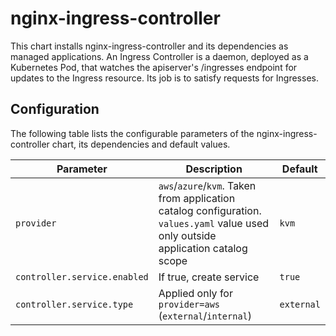# nginx-ingress-controller

This chart installs nginx-ingress-controller and its dependencies as managed applications. An Ingress Controller is a daemon, deployed as a Kubernetes Pod, that watches the apiserver's /ingresses endpoint for updates to the Ingress resource. Its job is to satisfy requests for Ingresses.


## Configuration

The following table lists the configurable parameters of the nginx-ingress-controller chart, its dependencies and default values.

Parameter | Description | Default
--- | --- | ---
`provider` | `aws`/`azure`/`kvm`. Taken from application catalog configuration. `values.yaml` value used only outside application catalog scope | `kvm`
`controller.service.enabled` | If true, create service | `true`
`controller.service.type` | Applied only for `provider=aws` (`external`/`internal`) | `external`
